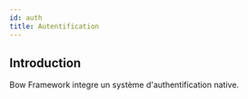 ```yaml
---
id: auth
title: Autentification
---
```


## Introduction

Bow Framework integre un système d'authentification native.
